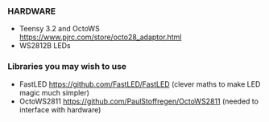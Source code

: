 ### HARDWARE
- Teensy 3.2 and OctoWS https://www.pjrc.com/store/octo28_adaptor.html
- WS2812B LEDs

### Libraries you may wish to use
- FastLED https://github.com/FastLED/FastLED (clever maths to make LED magic much simpler)
- OctoWS2811 https://github.com/PaulStoffregen/OctoWS2811 (needed to interface with hardware)


